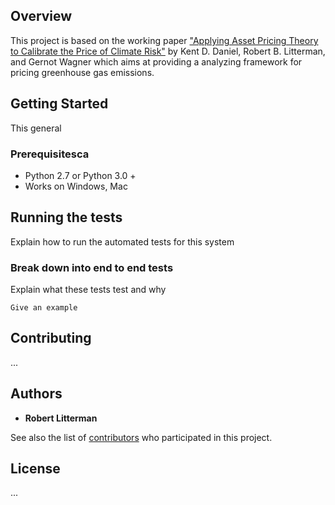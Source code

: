 ## Overview

This project is based on the working paper ["Applying Asset Pricing Theory to Calibrate the Price of Climate Risk"](http://www.nber.org/papers/w22795) by Kent D. Daniel, Robert B. Litterman, and Gernot Wagner which aims at providing a analyzing framework for pricing greenhouse gas emissions.

## Getting Started

This general


### Prerequisitesca

* Python 2.7 or Python 3.0 +
* Works on Windows, Mac

## Running the tests

Explain how to run the automated tests for this system

### Break down into end to end tests

Explain what these tests test and why

```
Give an example
```

## Contributing
...

## Authors

* **Robert Litterman**

See also the list of [contributors](https://github.com/your/project/contributors) who participated in this project.

## License

...

